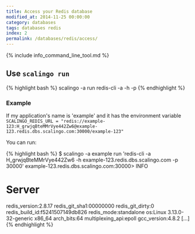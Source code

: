 ```yaml
---
title: Access your Redis database
modified_at: 2014-11-25 00:00:00
category: databases
tags: databases redis
index: 2
permalink: /databases/redis/access/
---
```


{% include info_command_line_tool.md %}

## Use `scalingo run`

{% highlight bash %}
scalingo -a <application name> run redis-cli -a <password> -h <host> -p <port>
{% endhighlight %}

### Example

If my application's name is 'example' and it has the environment variable
`SCALINGO_REDIS_URL = "redis://example-123:H_grwjqBteMMrVye442Zw6@example-123.redis.dbs.scalingo.com:30000/example-123"`

You can run:

{% highlight bash %}
$ scalingo -a example run 'redis-cli -a H_grwjqBteMMrVye442Zw6 -h example-123.redis.dbs.scalingo.com -p 30000'
example-123.redis.dbs.scalingo.com:30000> INFO
# Server
redis_version:2.8.17
redis_git_sha1:00000000
redis_git_dirty:0
redis_build_id:f5241507149db826
redis_mode:standalone
os:Linux 3.13.0-32-generic x86_64
arch_bits:64
multiplexing_api:epoll
gcc_version:4.8.2
[...]
{% endhighlight %}
